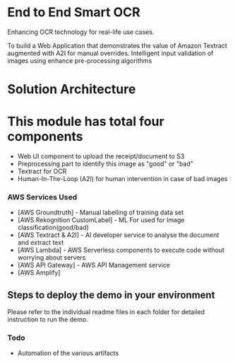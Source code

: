 # End to End Smart OCR 

Enhancing OCR technology for real-life use cases.

 To build a Web Application that demonstrates the value of Amazon Textract augmented with A2I for manual overrides. Intelligent input validation of images using enhance pre-processing algorithms
 
# Solution Architecture





# This module has total four components
  - Web UI component to upload the receipt/document to S3
  - Preprocessing part to identify this image as "good" or "bad"
  - Textract for OCR
  - Human-In-The-Loop (A2I) for human intervention in case of bad images

### AWS Services Used
* [AWS Groundtruth] - Manual labelling of training data set
* [AWS Rekognition CustomLabel] - ML For used for Image classification(good/bad)
* [AWS Textract & A2I] - AI developer service to analyse the document and extract text
* [AWS Lambda] - AWS Serverless components to execute code without worrying about servers
* [AWS API Gateway] - AWS API Management service
* [AWS Amplify]

## Steps to deploy the demo in your environment

Please refer to the individual readme files in each folder for detailed instruction to run the demo.



### Todo

 - Automation of the various artifacts
